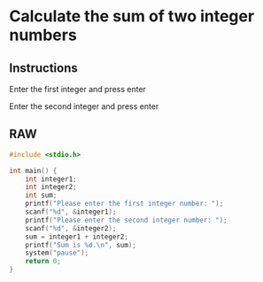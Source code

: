 # Calculate the sum of two integer numbers

## Instructions

Enter the first integer and press enter

Enter the second integer and press enter

## RAW

```c
#include <stdio.h>

int main() {
    int integer1;
    int integer2;
    int sum;
    printf("Please enter the first integer number: ");
    scanf("%d", &integer1);
    printf("Please enter the second integer number: ");
    scanf("%d", &integer2);
    sum = integer1 + integer2;
    printf("Sum is %d.\n", sum);
    system("pause");
    return 0;
}
```